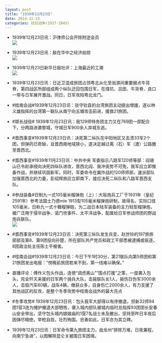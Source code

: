 ```yaml
---
layout: post
title: "1939年12月23日"
date: 2014-12-23
categories: 抗日战争(1937-1945)
---
```


<meta name="referrer" content="no-referrer" />

- 1939年12月23日讯：沪律师公会开除附逆会员 <br/><img src="https://ww2.sinaimg.cn/large/aca367d8jw1enk19sibfdj20ag0b6wfm.jpg" />

- 1939年12月23日讯：敌在华中之经济劫掠 <br/><img src="https://ww1.sinaimg.cn/large/aca367d8jw1enjzj14r3qj20f61ekani.jpg" />

- 1939年12月23日新华日报社评：上海最近的工潮 <br/><img src="https://ww1.sinaimg.cn/large/aca367d8jw1enjxt2qaw5j210n0iiwli.jpg" />

- 1939年12月23日讯：日近卫混成旅团占领粤北从化至翁源间重要据点牛背脊，第四战区所部组成两个纵队迂回包围日军，在煤坑、吕田、牛背脊、良口一带与日军展开激战。同日，日军攻陷粤北龙门。 

- #桂南会战#1939年12月23日讯：驻守钦县的台湾旅团主动提出增援，遂以林义雄指挥的台湾第一联队从南宁向五塘攻击前进，援救21旅团。 

- #邯长战役# 1939年12月23日讯：我129师特务团主力又在769团一部配合下，分两路进袭黎城，守城日军900余人弃城东逃。 

- #晋西事变#1939年12月23日讯：决死第二纵队在中阳地区又击溃33军2个团，但弹药已奇缺，且晋西南地域狭小，遂决定越过离（石）军（渡）公路撤至晋西北。 

- #晋西事变#1939年11月23日讯：中共中央 军委指示八路军120师等部：阎锡山已令赵承绶向决死四纵队进攻，晋西北阎、我冲突势不可免，我军应立即推备作战，并继续巩固新军。同时，军委命令在冀作战的120师师部，速派部队加强晋西北的力量，彭绍辉旅应立即南下，接应决死二纵队和八路军晋西支队。 

- #参战装备#日制九一式105毫米榴弹炮（上）：大阪炮兵工厂于1931年（皇纪2591年）参考法国士乃德mle 1913型105毫米榴弹炮研制，故得名，实际口径105毫米，日称九一式十糎榴弾砲，为二战日本陆军装备的主力轻型榴弹炮，被广泛用于侵华战争、诺门坎事件、太平洋战争，配属给日军参战师团的野战炮兵联队。 <br/><img src="https://ww4.sinaimg.cn/large/aca367d8jw1enjduqfek0j208c0goac7.jpg" />

- #晋西事变#1939年12月23日讯：决死第三纵队发生兵变，赵世铃的197旅旅部部及第8、第9团投向孙楚，所在部队共产党员和政工干部悉被逮捕或驱逐，8团政治处主任陈士平被害。 

- #桂南会战#1939年12月23日讯：今日下午1时30分，第21联队向第5师团和第21旅团发出电报：“傍晚前旅团若来不到，第一线难以确保。” 

- 直播评论：傅作义包头作战，连使“调虎离山”“围点打援”之策，一度袭入包头，完全歼灭来援的日军两个骑兵大队，击毙联队长1人，毙伤日伪军3000余人，击毁汽车60辆，战车4辆，缴获众多，自身伤亡2000余人，有力支援了其他战区的反攻，是整个冬季攻势中桂南会战外的最大亮点 

- #冬季攻势# 1939年12月23日讯：包头我军大部得以有序撤退，但新32师94团1营3连为掩护撤退大部牺牲，袭入城内部队被城内临时总指挥93团团长安春山安全带出，坚守包头城内娘娘庙的1营7名战士未及撤出，坚持至昨日半夜后因弹尽粮绝，举枪自戕，壮烈殉国。忠勇如此，日军亦为其立碑。 

- 1939年12月23日讯：日军命令第九旅团主力，由龙州“排除万难，日夜兼程，向南宁急进”，以图解除昆仑关被围日军困境。 

